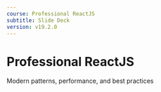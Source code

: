 ```yaml
---
course: Professional ReactJS
subtitle: Slide Deck
version: v19.2.0
---
```


# Professional ReactJS

Modern patterns, performance, and best practices
